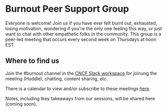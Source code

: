 # Burnout Peer Support Group

Everyone is welcome! Join us if you have ever felt burnt out, exhausted, losing motivation, wondering if you're the only one feeling this way, or just want to chat with other empathetic folks in the community. This group is a peer-led meeting that occurs every second week on Thursdays at noon EST. 

## Where to find us

Join the #burnout channel in the [CNCF Slack workspace](https://slack.cncf.io) for joinung the meeting (Huddle), chatting, content sharing, etc. 

There is a calendar to view and/or subscribe to these meetings [here](https://calendar.google.com/calendar/u/0/embed?src=k3f52jj1senq5t7lef2n4dn1qs@group.calendar.google.com).

Notes, including tkey takeaways from our sessions, will be shared here (coming soon).
